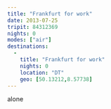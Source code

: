 ```yaml
---
title: "Frankfurt for work"
date: 2013-07-25
tripit: 84312369
nights: 0
modes: ["air"]
destinations:
  -
    title: "Frankfurt for work"
    nights: 0
    location: "DT"
    geo: [50.13212,8.57738]
---
```


alone
